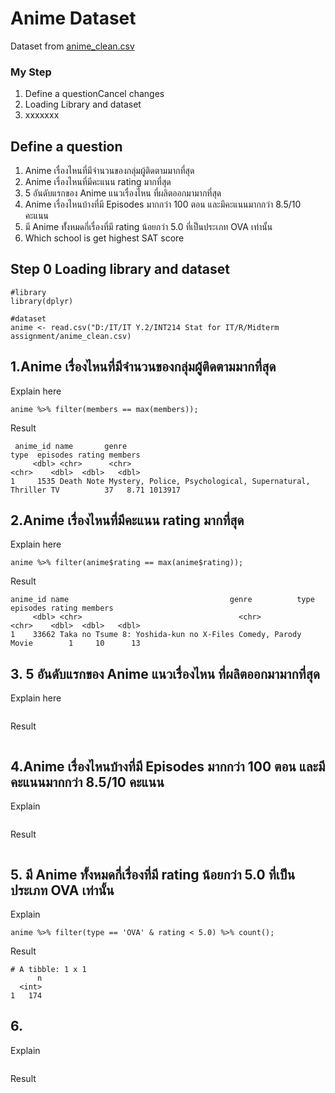 # Anime Dataset

Dataset from [anime_clean.csv](./anime_clean.csv)


### My Step
1. Define a questionCancel changes
2. Loading Library and dataset
3. xxxxxxx

## Define a question

1. Anime เรื่องไหนที่มีจำนวนของกลุ่มผู้ติดตามมากที่สุด
2. Anime เรื่องไหนที่มีคะแนน rating มากที่สุด
3. 5 อันดับแรกของ Anime แนวเรื่องไหน ที่ผลิตออกมามากที่สุด
4. Anime เรื่องไหนบ้างที่มี Episodes มากกว่า 100 ตอน และมีคะแนนมากกว่า 8.5/10 คะแนน
5. มี Anime ทั้่งหมดกี่เรื่องที่มี rating น้อยกว่า 5.0 ที่เป็นประเภท OVA เท่านั้น
6. Which school is get highest SAT score 


## Step 0 Loading library and dataset

```
#library
library(dplyr)

#dataset
anime <- read.csv("D:/IT/IT Y.2/INT214 Stat for IT/R/Midterm assignment/anime_clean.csv)
```

## 1.Anime เรื่องไหนที่มีจำนวนของกลุ่มผู้ติดตามมากที่สุด

Explain here

```
anime %>% filter(members == max(members));
```

Result

```
 anime_id name       genre                                                  type  episodes rating members
     <dbl> <chr>      <chr>                                                  <chr>    <dbl>  <dbl>   <dbl>
1     1535 Death Note Mystery, Police, Psychological, Supernatural, Thriller TV          37   8.71 1013917
```


## 2.Anime เรื่องไหนที่มีคะแนน rating มากที่สุด

Explain here
```
anime %>% filter(anime$rating == max(anime$rating));
```
Result
```
anime_id name                                    genre          type  episodes rating members
     <dbl> <chr>                                   <chr>          <chr>    <dbl>  <dbl>   <dbl>
1    33662 Taka no Tsume 8: Yoshida-kun no X-Files Comedy, Parody Movie        1     10      13
```


## 3. 5 อันดับแรกของ Anime แนวเรื่องไหน ที่ผลิตออกมามากที่สุด

Explain here
```

```
Result
```

```

## 4.Anime เรื่องไหนบ้างที่มี Episodes มากกว่า 100 ตอน และมีคะแนนมากกว่า 8.5/10 คะแนน
Explain
```

```
Result
```

```

## 5. มี Anime ทั้่งหมดกี่เรื่องที่มี rating น้อยกว่า 5.0 ที่เป็นประเภท OVA เท่านั้น
Explain
```
anime %>% filter(type == 'OVA' & rating < 5.0) %>% count();
```
Result
```
# A tibble: 1 x 1
      n
  <int>
1   174
```

## 6.
Explain
```

```
Result
```

```


